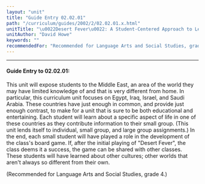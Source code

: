 ```yaml
---
layout: "unit"
title: "Guide Entry 02.02.01"
path: "/curriculum/guides/2002/2/02.02.01.x.html"
unitTitle: "\u0022Desert Fever\u0022: A Student-Centered Approach to Learning About the Middle East"
unitAuthor: "David Howe"
keywords: ""
recommendedFor: "Recommended for Language Arts and Social Studies, grade 4."
---
```

<body>
<hr/>
<h4>
Guide Entry to 02.02.01:
</h4>
<p>
This unit will expose students to the Middle East, an area of the world they may have limited knowledge of and that is very different from home. In particular, this curriculum unit focuses on Egypt, Iraq, Israel, and Saudi Arabia. These countries have just enough in common, and provide just enough contrast, to make for a unit that is sure to be both educational and entertaining. Each student will learn about a specific aspect of life in one of these countries as they contribute information to their small group. (This unit lends itself to individual, small group, and large group assignments.) In the end, each small student will have played a role in the development of the class's board game. If, after the initial playing of "Desert Fever", the class deems it a success, the game can be shared with other classes. These students will have learned about other cultures; other worlds that aren't always so different from their own.
</p>
<p>
(Recommended for Language Arts and Social Studies, grade 4.)
</p>
</body>